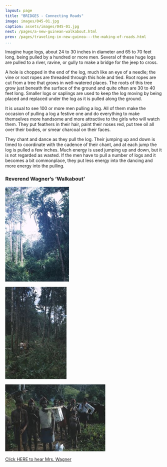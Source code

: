 ```yaml
---
layout: page
title: "BRIDGES - Connecting Roads"
image: images/045-01.jpg
caption: assets/images/045-01.jpg
next: /pages/a-new-guinean-walkabout.html
prev: /pages/traveling-in-new-guinea---the-making-of-roads.html
...
```

Imagine huge logs, about 24 to 30 inches in diameter and 65 to 70 feet
long, being pulled by a hundred or more men.  Several of these huge logs
are pulled to a river, ravine, or gully to make a bridge for the jeep to
cross.

A hole is chopped in the end of the log, much like an eye of a needle; the
vine or root ropes are threaded through this hole and tied.  Root ropes are
cut from a tree that grows in well-watered places.  The roots of this tree
grow just beneath the surface of the ground and quite often are 30 to 40
feet long.  Smaller logs or saplings are used to keep the log moving by
being placed and replaced under the log as it is pulled along the ground.

It is usual to see 100 or more men pulling a log.  All of them make the
occasion of pulling a log a festive one and do everything to make
themselves more handsome and more attractive to the girls who will
watch them.  They put feathers in their hair, paint their noses red, put
tree oil all over their bodies, or smear charcoal on their faces.

They chant and dance as they pull the log.  Their jumping up and down is
timed to coordinate with the cadence of their chant, and at each jump the
log is pulled a few inches.  Much energy is used jumping up and down, but
it is not regarded as wasted.  If the men have to pull a number of logs and
it becomes a bit commonplace, they put less energy into the dancing and
more energy into the pulling.

### Reverend Wagner’s ‘Walkabout’


![assets/images/045-02.jpg](images/045-02.jpg)

![assets/images/045-03.jpg](images/045-03.jpg)

![assets/images/045-04.jpg](images/045-04.jpg)

[Click HERE to hear Mrs. Wagner](audio/045-001.mp3)